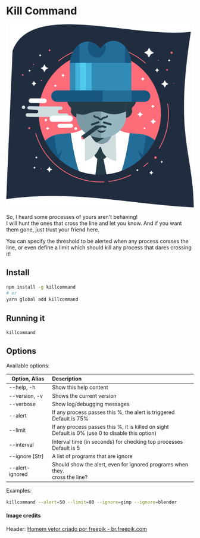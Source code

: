 # Kill Command

<div style="text-align:center">
  <img src="https://github.com/on2-dev/killcommand/blob/main/killcommand-header.png?raw=true" title="Looking for the new victim" alt="" />
</div>


So, I heard some processes of yours aren't behaving!  
I will hunt the ones that cross the line and let you know. And if you want them gone, just trust your friend here.

You can specify the threshold to be alerted when any process corsses the line,
or even define a limit which should kill any process that dares crossing it!

## Install

```sh
npm install -g killcommand
# or
yarn global add killcommand
```

## Running it

```sh
killcommand
```

## Options

Available options:

| Option, Alias | Description  |
| ------------- |:-------------|
|   --help, -h         | Show this help content
|   --version, -v      | Shows the current version
|   --verbose          | Show log/debugging messages
|   --alert <Int>      | If any process passes this <Int>%, the alert is triggered<br/>Default is 75%
|   --limit <Int>      | If any process passes this <Int>%, it is killed on sight<br/>Default is 0% (use 0 to disable this option)
|   --interval <Int>   | Interval time (in seconds) for checking top processes<br/>Default is 5
|   --ignore [Str]     | A list of programs that are ignore
|   --alert-ignored    | Should show the alert, even for ignored programs when they.<br/>cross the line?

  Examples:

```sh
killcommand --alert=50 --limit=80 --ignore=gimp --ignore=blender
```

#### Image credits

Header: <a href='https://br.freepik.com/vetores/homem'>Homem vetor criado por freepik - br.freepik.com</a></sub></small>
